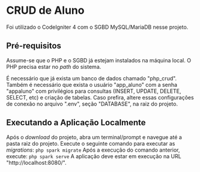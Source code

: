 # CRUD de Aluno

Foi utilizado o CodeIgniter 4 com o SGBD MySQL/MariaDB nesse projeto.

## Pré-requisitos 

Assume-se que o PHP e o SGBD já estejam instalados na máquina local.
O PHP precisa estar no *path* do sistema.

É necessário que já exista um banco de dados chamado "php_crud".
Também é necessário que exista o usuário "app_aluno" com a senha "appaluno" com
privilégios para consultas (INSERT, UPDATE, DELETE, SELECT, etc) e criação de tabelas.
Caso prefira, altere essas configurações de conexão no arquivo ".env", seção "DATABASE", 
na raiz do projeto.

## Executando a Aplicação Localmente

Após o *download* do projeto, abra um terminal/prompt e navegue até a pasta raiz
do projeto.
Execute o seguinte comando para executar as *migrations*: `php spark migrate`
Após a execução do comando anterior, execute: `php spark serve`
A aplicação deve estar em execução na URL "http://localhost:8080/".

